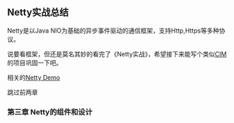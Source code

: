 ## Netty实战总结

Netty是以Java NIO为基础的异步事件驱动的通信框架，支持Http,Https等多种协议。

说要看框架，但还是莫名其妙的看完了《Netty实战》，希望接下来能写个类似[CIM]("https://github.com/crossoverJie/cim")的项目巩固一下吧。

相关的[Netty Demo](https://github.com/CheNbXxx/StrugglingInJava/tree/master/demo/src/main/java/chenbxxx/example/netty)

<!-- more -->



跳过前两章

### 第三章 Netty的组件和设计

